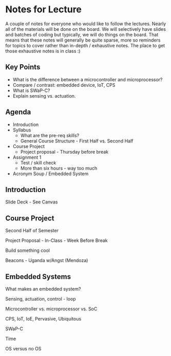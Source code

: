 # Notes for Lecture

A couple of notes for everyone who would like to follow the lectures.  Nearly all of the materials will be done on the board.  We will selectively have slides and batches of coding but typically, we will do things on the board.  That means that these notes will generally be quite sparse, more so reminders for topics to cover rather than in-depth / exhaustive notes.  The place to get those exhaustive notes is in class :)

## Key Points

* What is the difference between a microcontroller and microprocessor?
* Compare / contrast: embedded device, IoT, CPS
* What is SWaP-C?
* Explain sensing vs. actuation.

## Agenda

* Introduction
* Syllabus
   * What are the pre-req skills?
   * General Course Structure - First Half vs. Second Half
* Course Project
   * Project proposal - Thursday before break
* Assignment 1 
   * Test / skill check
   * More than six hours - way too much
* Acronym Soup / Embedded System

## Introduction

Slide Deck - See Canvas

## Course Project

Second Half of Semester

Project Proposal - In-Class - Week Before Break

Build something cool

   Beacons - Uganda w/Angst (Mendoza)

## Embedded Systems

What makes an embedded system?

Sensing, actuation, control - loop

Microcontroller vs. microprocessor vs. SoC

CPS, IoT, IoE, Pervasive, Ubiquitous

SWaP-C

Time

OS versus no OS 

